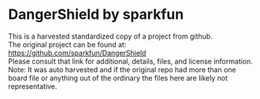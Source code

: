 
# DangerShield by sparkfun  
This is a harvested standardized copy of a project from github.  
The original project can be found at:  
https://github.com/sparkfun/DangerShield  
Please consult that link for additional, details, files, and license information.  
Note: It was auto harvested and if the original repo had more than one board file or anything out of the ordinary the files here are likely not representative.  
    